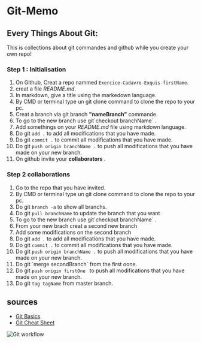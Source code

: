 # Git-Memo

## Every Things About Git:

This is collections about git commandes and github while you create your own repo!

### Step 1 : Initialisation
1. On Github, Creat a repo nammed `Exercice-Cadavre-Exquis-firstName`.
1. creat a file *README.md*.
1. In markdown, give a title using the markedown language.
1. By CMD or terminal type un git clone command to clone the repo to your pc.
1. Creat a branch via git branch __"nameBranch"__ commande.
1. To go to the new branch use git`checkout branchName´ .
1. Add somethings on your *README.md* file using markdown language.
1. Do git `add .` to add all modifications that you have made.
1. Do git `commit .` to commit all modifications that you have made.
1. Do git `push origin branchName .` to push all modifications that you have made on your new branch.
1. On github invite your __collaborators__ .

### Step 2 collaborations
1. Go to the repo that you have invited.
1. By CMD or terminal type un git clone command to clone the repo to your pc.
1. Do git `branch -a` to show all branchs.
1. Do git `pull branchName` to update the branch that you want 
1. To go to the new branch use git`checkout branchName´ .
1. From your new brach creat a second new branch
1. Add some modifications on the second branch
1. Do git `add .` to add all modifications that you have made.
1. Do git `commit .` to commit all modifications that you have made.
1. Do git `push origin branchName .` to push all modifications that you have made on your new branch.
1. Do git `merge secondBranch´ from the first oone.
1. Do git `push origin firstOne ` to push all modifications that you have made on your new branch.
1. Do git `tag tagName` from master branch.

## sources

- [Git Basics](https://rogerdudler.github.io/git-guide/index.fr.html)
- [Git Cheat Sheet](https://rogerdudler.github.io/git-guide/files/git_cheat_sheet.pdf)

![Git workflow](http://blog.launchdarkly.com/wp-content/uploads/2016/07/Slide2.jpg)


